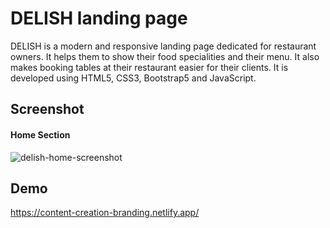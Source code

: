 # DELISH landing page

DELISH is a modern and responsive landing page dedicated for restaurant owners. It helps them to show their food specialities and their menu. It also makes booking tables at their restaurant easier for their clients. It is developed using HTML5, CSS3, Bootstrap5 and JavaScript.

## Screenshot

#### Home Section

![delish-home-screenshot](https://user-images.githubusercontent.com/78702422/195228940-3939e56c-1be2-479c-b9c3-576271ed6c6b.png)

## Demo

https://content-creation-branding.netlify.app/
